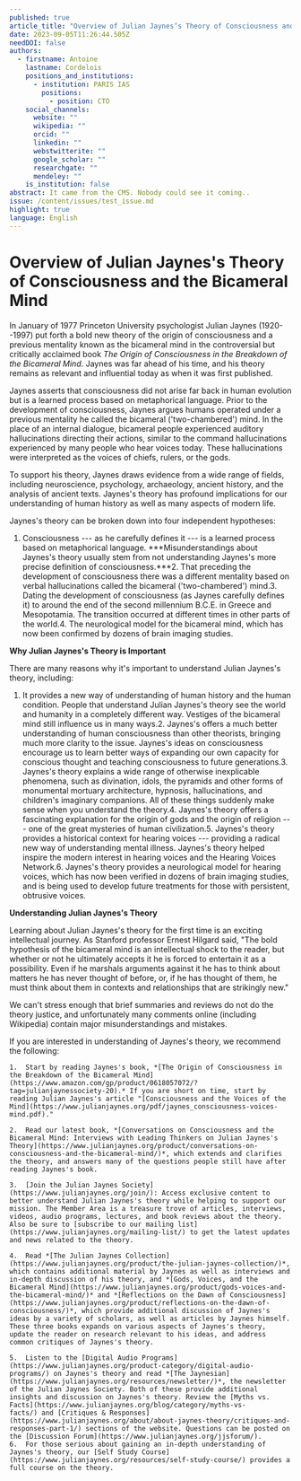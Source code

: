 ```yaml
---
published: true
article_title: "Overview of Julian Jaynes’s Theory of Consciousness and the Bicameral Mind "
date: 2023-09-05T11:26:44.505Z
needDOI: false
authors:
  - firstname: Antoine
    lastname: Cordelois
    positions_and_institutions:
      - institution: PARIS IAS
        positions:
          - position: CTO
    social_channels:
      website: ""
      wikipedia: ""
      orcid: ""
      linkedin: ""
      webstwitterite: ""
      google_scholar: ""
      researchgate: ""
      mendeley: ""
    is_institution: false
abstract: It came from the CMS. Nobody could see it coming..
issue: /content/issues/test_issue.md
highlight: true
language: English
---
```


Overview of Julian Jaynes's Theory of Consciousness and the Bicameral Mind
==========================================================================

In January of 1977 Princeton University psychologist Julian Jaynes (1920--1997) put forth a bold new theory of the origin of consciousness and a previous mentality known as the bicameral mind in the controversial but critically acclaimed book *The Origin of Consciousness in the Breakdown of the Bicameral Mind*. Jaynes was far ahead of his time, and his theory remains as relevant and influential today as when it was first published.

Jaynes asserts that consciousness did not arise far back in human evolution but is a learned process based on metaphorical language. Prior to the development of consciousness, Jaynes argues humans operated under a previous mentality he called the bicameral ('two-chambered') mind. In the place of an internal dialogue, bicameral people experienced auditory hallucinations directing their actions, similar to the command hallucinations experienced by many people who hear voices today. These hallucinations were interpreted as the voices of chiefs, rulers, or the gods.

To support his theory, Jaynes draws evidence from a wide range of fields, including neuroscience, psychology, archaeology, ancient history, and the analysis of ancient texts. Jaynes's theory has profound implications for our understanding of human history as well as many aspects of modern life.

Jaynes's theory can be broken down into four independent hypotheses:

1.  Consciousness --- as he carefully defines it --- is a learned process based on metaphorical language. ***Misunderstandings about Jaynes's theory usually stem from not understanding Jaynes's more precise definition of consciousness.***2.  That preceding the development of consciousness there was a different mentality based on verbal hallucinations called the bicameral ('two-chambered') mind.3.  Dating the development of consciousness (as Jaynes carefully defines it) to around the end of the second millennium B.C.E. in Greece and Mesopotamia. The transition occurred at different times in other parts of the world.4.  The neurological model for the bicameral mind, which has now been confirmed by dozens of brain imaging studies.

**Why Julian Jaynes's Theory is Important**

There are many reasons why it's important to understand Julian Jaynes's theory, including:

1.  It provides a new way of understanding of human history and the human condition. People that understand Julian Jaynes's theory see the world and humanity in a completely different way. Vestiges of the bicameral mind still influence us in many ways.2.  Jaynes's offers a much better understanding of human consciousness than other theorists, bringing much more clarity to the issue. Jaynes's ideas on consciousness encourage us to learn better ways of expanding our own capacity for conscious thought and teaching consciousness to future generations.3.  Jaynes's theory explains a wide range of otherwise inexplicable phenomena, such as divination, idols, the pyramids and other forms of monumental mortuary architecture, hypnosis, hallucinations, and children's imaginary companions. All of these things suddenly make sense when you understand the theory.4.  Jaynes's theory offers a fascinating explanation for the origin of gods and the origin of religion --- one of the great mysteries of human civilization.5.  Jaynes's theory provides a historical context for hearing voices --- providing a radical new way of understanding mental illness. Jaynes's theory helped inspire the modern interest in hearing voices and the Hearing Voices Network.6.  Jaynes's theory provides a neurological model for hearing voices, which has now been verified in dozens of brain imaging studies, and is being used to develop future treatments for those with persistent, obtrusive voices.

**Understanding Julian Jaynes's Theory**

Learning about Julian Jaynes's theory for the first time is an exciting intellectual journey. As Stanford professor Ernest Hilgard said, "The bold hypothesis of the bicameral mind is an intellectual shock to the reader, but whether or not he ultimately accepts it he is forced to entertain it as a possibility. Even if he marshals arguments against it he has to think about matters he has never thought of before, or, if he has thought of them, he must think about them in contexts and relationships that are strikingly new."

We can't stress enough that brief summaries and reviews do not do the theory justice, and unfortunately many comments online (including Wikipedia) contain major misunderstandings and mistakes.

If you are interested in understanding of Jaynes's theory, we recommend the following:

    1.  Start by reading Jaynes's book, *[The Origin of Consciousness in the Breakdown of the Bicameral Mind](https://www.amazon.com/gp/product/0618057072/?tag=julianjaynessociety-20).* If you are short on time, start by reading Julian Jaynes's article "[Consciousness and the Voices of the Mind](https://www.julianjaynes.org/pdf/jaynes_consciousness-voices-mind.pdf)."

    2.  Read our latest book, *[Conversations on Consciousness and the Bicameral Mind: Interviews with Leading Thinkers on Julian Jaynes's Theory](https://www.julianjaynes.org/product/conversations-on-consciousness-and-the-bicameral-mind/)*, which extends and clarifies the theory, and answers many of the questions people still have after reading Jaynes's book.

    3.  [Join the Julian Jaynes Society](https://www.julianjaynes.org/join/): Access exclusive content to better understand Julian Jaynes's theory while helping to support our mission. The Member Area is a treasure trove of articles, interviews, videos, audio programs, lectures, and book reviews about the theory. Also be sure to [subscribe to our mailing list](https://www.julianjaynes.org/mailing-list/) to get the latest updates and news related to the theory.

    4.  Read *[The Julian Jaynes Collection](https://www.julianjaynes.org/product/the-julian-jaynes-collection/)*, which contains additional material by Jaynes as well as interviews and in-depth discussion of his theory, and *[Gods, Voices, and the Bicameral Mind](https://www.julianjaynes.org/product/gods-voices-and-the-bicameral-mind/)* and *[Reflections on the Dawn of Consciousness](https://www.julianjaynes.org/product/reflections-on-the-dawn-of-consciousness/)*, which provide additional discussion of Jaynes's ideas by a variety of scholars, as well as articles by Jaynes himself. These three books expands on various aspects of Jaynes's theory, update the reader on research relevant to his ideas, and address common critiques of Jaynes's theory.

    5.  Listen to the [Digital Audio Programs](https://www.julianjaynes.org/product-category/digital-audio-programs/) on Jaynes's theory and read *[The Jaynesian](https://www.julianjaynes.org/resources/newsletter/)*, the newsletter of the Julian Jaynes Society. Both of these provide additional insights and discussion on Jaynes's theory. Review the [Myths vs. Facts](https://www.julianjaynes.org/blog/category/myths-vs-facts/) and [Critiques & Responses](https://www.julianjaynes.org/about/about-jaynes-theory/critiques-and-responses-part-1/) sections of the website. Questions can be posted on the [Discussion Forum](https://www.julianjaynes.org/jjsforum/).
    6.  For those serious about gaining an in-depth understanding of Jaynes's theory, our [Self Study Course](https://www.julianjaynes.org/resources/self-study-course/) provides a full course on the theory.